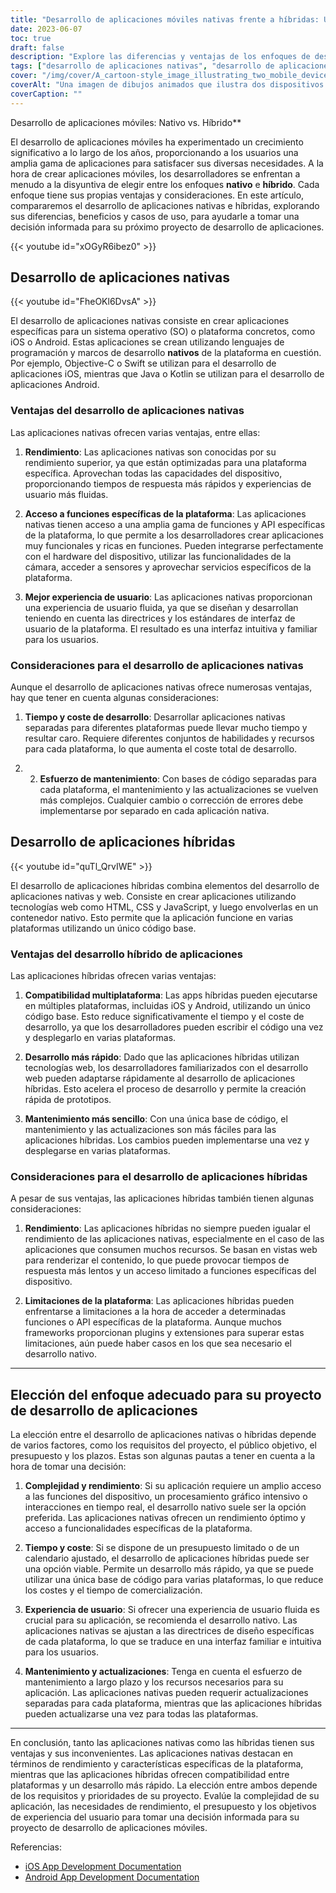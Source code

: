 ```yaml
---
title: "Desarrollo de aplicaciones móviles nativas frente a híbridas: Una comparación exhaustiva"
date: 2023-06-07
toc: true
draft: false
description: "Explore las diferencias y ventajas de los enfoques de desarrollo de aplicaciones nativas e híbridas para tomar una decisión informada para su próximo proyecto."
tags: ["desarrollo de aplicaciones nativas", "desarrollo de aplicaciones híbridas", "desarrollo de aplicaciones móviles", "comparar el desarrollo de aplicaciones", "nativo vs. híbrido", "enfoques de desarrollo de aplicaciones", "optimización del rendimiento", "características específicas de la plataforma", "experiencia del usuario", "tiempo de desarrollo", "coste de desarrollo", "esfuerzo de mantenimiento", "compatibilidad multiplataforma", "desarrollo más rápido", "mantenimiento más sencillo", "rendimiento de la aplicación", "limitaciones de la plataforma", "elección del enfoque de desarrollo de aplicaciones", "proyecto de aplicación móvil", "directrices para el desarrollo de aplicaciones", "consideraciones sobre el desarrollo de aplicaciones", "decisiones sobre desarrollo de aplicaciones", "buenas prácticas para aplicaciones móviles", "Desarrollo de aplicaciones iOS", "Desarrollo de aplicaciones Android", "normativa gubernamental", "documentación sobre desarrollo de aplicaciones", "recursos para el desarrollo de aplicaciones", "mercado de aplicaciones móviles", "tendencias en el desarrollo de aplicaciones"]
cover: "/img/cover/A_cartoon-style_image_illustrating_two_mobile_devices.png"
coverAlt: "Una imagen de dibujos animados que ilustra dos dispositivos móviles que representan aplicaciones nativas e híbridas, uno al lado del otro, con una burbuja de diálogo que muestra un elemento de la interfaz de usuario, simbolizando sus respectivos puntos fuertes y diferencias de una manera simpática y atractiva"
coverCaption: ""
---
```

 Desarrollo de aplicaciones móviles: Nativo vs. Híbrido**

El desarrollo de aplicaciones móviles ha experimentado un crecimiento significativo a lo largo de los años, proporcionando a los usuarios una amplia gama de aplicaciones para satisfacer sus diversas necesidades. A la hora de crear aplicaciones móviles, los desarrolladores se enfrentan a menudo a la disyuntiva de elegir entre los enfoques **nativo** e **híbrido**. Cada enfoque tiene sus propias ventajas y consideraciones. En este artículo, compararemos el desarrollo de aplicaciones nativas e híbridas, explorando sus diferencias, beneficios y casos de uso, para ayudarle a tomar una decisión informada para su próximo proyecto de desarrollo de aplicaciones.

{{< youtube id="xOGyR6ibez0" >}}

## Desarrollo de aplicaciones nativas

{{< youtube id="FheOKl6DvsA" >}}

El desarrollo de aplicaciones nativas consiste en crear aplicaciones específicas para un sistema operativo (SO) o plataforma concretos, como iOS o Android. Estas aplicaciones se crean utilizando lenguajes de programación y marcos de desarrollo **nativos** de la plataforma en cuestión. Por ejemplo, Objective-C o Swift se utilizan para el desarrollo de aplicaciones iOS, mientras que Java o Kotlin se utilizan para el desarrollo de aplicaciones Android.

### Ventajas del desarrollo de aplicaciones nativas

Las aplicaciones nativas ofrecen varias ventajas, entre ellas:

1. **Rendimiento**: Las aplicaciones nativas son conocidas por su rendimiento superior, ya que están optimizadas para una plataforma específica. Aprovechan todas las capacidades del dispositivo, proporcionando tiempos de respuesta más rápidos y experiencias de usuario más fluidas.

2. **Acceso a funciones específicas de la plataforma**: Las aplicaciones nativas tienen acceso a una amplia gama de funciones y API específicas de la plataforma, lo que permite a los desarrolladores crear aplicaciones muy funcionales y ricas en funciones. Pueden integrarse perfectamente con el hardware del dispositivo, utilizar las funcionalidades de la cámara, acceder a sensores y aprovechar servicios específicos de la plataforma.

3. **Mejor experiencia de usuario**: Las aplicaciones nativas proporcionan una experiencia de usuario fluida, ya que se diseñan y desarrollan teniendo en cuenta las directrices y los estándares de interfaz de usuario de la plataforma. El resultado es una interfaz intuitiva y familiar para los usuarios.

### Consideraciones para el desarrollo de aplicaciones nativas

Aunque el desarrollo de aplicaciones nativas ofrece numerosas ventajas, hay que tener en cuenta algunas consideraciones:

1. **Tiempo y coste de desarrollo**: Desarrollar aplicaciones nativas separadas para diferentes plataformas puede llevar mucho tiempo y resultar caro. Requiere diferentes conjuntos de habilidades y recursos para cada plataforma, lo que aumenta el coste total de desarrollo.

2. 2. **Esfuerzo de mantenimiento**: Con bases de código separadas para cada plataforma, el mantenimiento y las actualizaciones se vuelven más complejos. Cualquier cambio o corrección de errores debe implementarse por separado en cada aplicación nativa.

## Desarrollo de aplicaciones híbridas

{{< youtube id="quTl_QrvIWE" >}}

El desarrollo de aplicaciones híbridas combina elementos del desarrollo de aplicaciones nativas y web. Consiste en crear aplicaciones utilizando tecnologías web como HTML, CSS y JavaScript, y luego envolverlas en un contenedor nativo. Esto permite que la aplicación funcione en varias plataformas utilizando un único código base.

### Ventajas del desarrollo híbrido de aplicaciones

Las aplicaciones híbridas ofrecen varias ventajas:

1. **Compatibilidad multiplataforma**: Las apps híbridas pueden ejecutarse en múltiples plataformas, incluidas iOS y Android, utilizando un único código base. Esto reduce significativamente el tiempo y el coste de desarrollo, ya que los desarrolladores pueden escribir el código una vez y desplegarlo en varias plataformas.

2. **Desarrollo más rápido**: Dado que las aplicaciones híbridas utilizan tecnologías web, los desarrolladores familiarizados con el desarrollo web pueden adaptarse rápidamente al desarrollo de aplicaciones híbridas. Esto acelera el proceso de desarrollo y permite la creación rápida de prototipos.

3. **Mantenimiento más sencillo**: Con una única base de código, el mantenimiento y las actualizaciones son más fáciles para las aplicaciones híbridas. Los cambios pueden implementarse una vez y desplegarse en varias plataformas.

### Consideraciones para el desarrollo de aplicaciones híbridas

A pesar de sus ventajas, las aplicaciones híbridas también tienen algunas consideraciones:

1. **Rendimiento**: Las aplicaciones híbridas no siempre pueden igualar el rendimiento de las aplicaciones nativas, especialmente en el caso de las aplicaciones que consumen muchos recursos. Se basan en vistas web para renderizar el contenido, lo que puede provocar tiempos de respuesta más lentos y un acceso limitado a funciones específicas del dispositivo.

2. **Limitaciones de la plataforma**: Las aplicaciones híbridas pueden enfrentarse a limitaciones a la hora de acceder a determinadas funciones o API específicas de la plataforma. Aunque muchos frameworks proporcionan plugins y extensiones para superar estas limitaciones, aún puede haber casos en los que sea necesario el desarrollo nativo.

______

## Elección del enfoque adecuado para su proyecto de desarrollo de aplicaciones

La elección entre el desarrollo de aplicaciones nativas o híbridas depende de varios factores, como los requisitos del proyecto, el público objetivo, el presupuesto y los plazos. Estas son algunas pautas a tener en cuenta a la hora de tomar una decisión:

1. **Complejidad y rendimiento**: Si su aplicación requiere un amplio acceso a las funciones del dispositivo, un procesamiento gráfico intensivo o interacciones en tiempo real, el desarrollo nativo suele ser la opción preferida. Las aplicaciones nativas ofrecen un rendimiento óptimo y acceso a funcionalidades específicas de la plataforma.

2. **Tiempo y coste**: Si se dispone de un presupuesto limitado o de un calendario ajustado, el desarrollo de aplicaciones híbridas puede ser una opción viable. Permite un desarrollo más rápido, ya que se puede utilizar una única base de código para varias plataformas, lo que reduce los costes y el tiempo de comercialización.

3. **Experiencia de usuario**: Si ofrecer una experiencia de usuario fluida es crucial para su aplicación, se recomienda el desarrollo nativo. Las aplicaciones nativas se ajustan a las directrices de diseño específicas de cada plataforma, lo que se traduce en una interfaz familiar e intuitiva para los usuarios.

4. **Mantenimiento y actualizaciones**: Tenga en cuenta el esfuerzo de mantenimiento a largo plazo y los recursos necesarios para su aplicación. Las aplicaciones nativas pueden requerir actualizaciones separadas para cada plataforma, mientras que las aplicaciones híbridas pueden actualizarse una vez para todas las plataformas.

______

En conclusión, tanto las aplicaciones nativas como las híbridas tienen sus ventajas y sus inconvenientes. Las aplicaciones nativas destacan en términos de rendimiento y características específicas de la plataforma, mientras que las aplicaciones híbridas ofrecen compatibilidad entre plataformas y un desarrollo más rápido. La elección entre ambos depende de los requisitos y prioridades de su proyecto. Evalúe la complejidad de su aplicación, las necesidades de rendimiento, el presupuesto y los objetivos de experiencia del usuario para tomar una decisión informada para su proyecto de desarrollo de aplicaciones móviles.

Referencias:
- [iOS App Development Documentation](https://developer.apple.com/documentation/)
- [Android App Development Documentation](https://developer.android.com/docs)